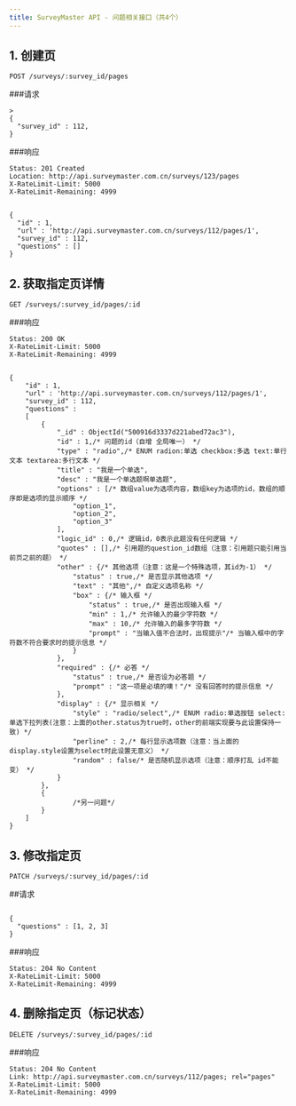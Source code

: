 ```yaml
---
title: SurveyMaster API - 问题相关接口（共4个）
---
```


<h2 id="p1">1. 创建页</h2>

    POST /surveys/:survey_id/pages

###请求

<pre class="highlight">
<code class="language-javascript">>
{
  "survey_id" : 112,
}
</code></pre>

###响应

<pre class="headers">
<code>Status: 201 Created
Location: http://api.surveymaster.com.cn/surveys/123/pages
X-RateLimit-Limit: 5000
X-RateLimit-Remaining: 4999
</code></pre>
<pre class="highlight">
<code class="language-javascript">
{
  "id" : 1,
  "url" : 'http://api.surveymaster.com.cn/surveys/112/pages/1',
  "survey_id" : 112,
  "questions" : []
}
</code></pre>

<h2 id="p2">2. 获取指定页详情</h2>

    GET /surveys/:survey_id/pages/:id

###响应

<pre class="headers">
<code>Status: 200 OK
X-RateLimit-Limit: 5000
X-RateLimit-Remaining: 4999
</code></pre>
<pre class="highlight">
<code class="language-javascript">
{
    "id" : 1,
    "url" : 'http://api.surveymaster.com.cn/surveys/112/pages/1',
    "survey_id" : 112,
    "questions" :
    [
        {
            "_id" : ObjectId("500916d3337d221abed72ac3"),
            "id" : 1,/* 问题的id（自增 全局唯一） */
            "type" : "radio",/* ENUM radion:单选 checkbox:多选 text:单行文本 textarea:多行文本 */
            "title" : "我是一个单选",
            "desc" : "我是一个单选题啊单选题",
            "options" : [/* 数组value为选项内容，数组key为选项的id，数组的顺序即是选项的显示顺序 */
                "option_1",
                "option_2",
                "option_3"
            ],
            "logic_id" : 0,/* 逻辑id，0表示此题没有任何逻辑 */
            "quotes" : [],/* 引用题的question_id数组（注意：引用题只能引用当前页之前的题） */
            "other" : {/* 其他选项（注意：这是一个特殊选项，其id为-1） */
                "status" : true,/* 是否显示其他选项 */
                "text" : "其他",/* 自定义选项名称 */
                "box" : {/* 输入框 */
                    "status" : true,/* 是否出现输入框 */
                    "min" : 1,/* 允许输入的最少字符数 */
                    "max" : 10,/* 允许输入的最多字符数 */
                    "prompt" : "当输入值不合法时，出现提示"/* 当输入框中的字符数不符合要求时的提示信息 */
                }
            },
            "required" : {/* 必答 */
                "status" : true,/* 是否设为必答题 */
                "prompt" : "这一项是必填的噢！"/* 没有回答时的提示信息 */
            },
            "display" : {/* 显示相关 */
                "style" : "radio/select",/* ENUM radio:单选按钮 select:单选下拉列表(注意：上面的other.status为true时，other的前端实现要与此设置保持一致) */
                "perline" : 2,/* 每行显示选项数（注意：当上面的display.style设置为select时此设置无意义） */
                "random" : false/* 是否随机显示选项（注意：顺序打乱 id不能变） */
            }
        },
        {
                /*另一问题*/
        }
    ]
}
</code></pre>

<h2 id="p3">3. 修改指定页</h2>

    PATCH /surveys/:survey_id/pages/:id

##请求

<pre class="highlight">
<code class="language-javascript">
{
  "questions" : [1, 2, 3]
}
</code></pre>

###响应

<pre class="headers no-response">
<code>Status: 204 No Content
X-RateLimit-Limit: 5000
X-RateLimit-Remaining: 4999
</code></pre>

<h2 id="p4">4. 删除指定页（标记状态）</h2>

    DELETE /surveys/:survey_id/pages/:id

###响应

<pre class="headers no-response">
<code>Status: 204 No Content
Link: http://api.surveymaster.com.cn/surveys/112/pages; rel="pages"
X-RateLimit-Limit: 5000
X-RateLimit-Remaining: 4999
</code></pre>
